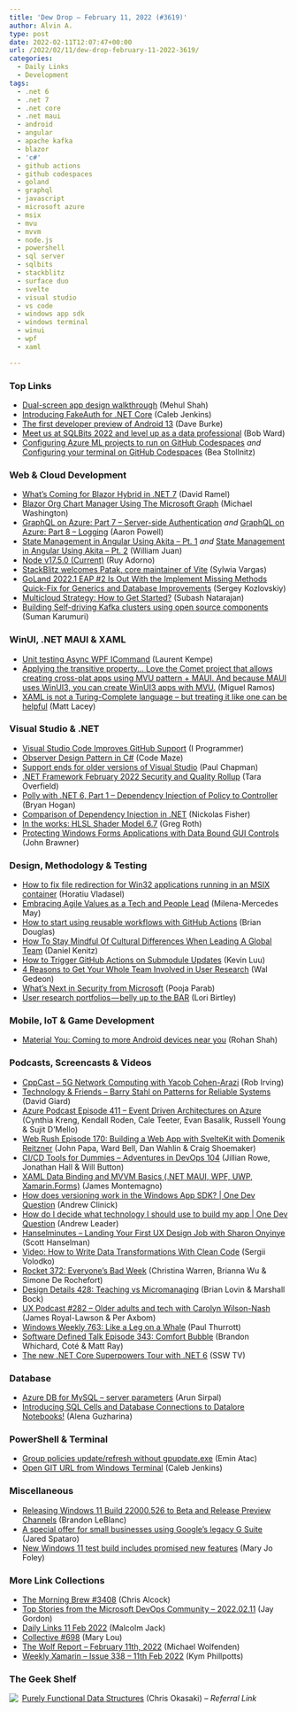 ```yaml
---
title: 'Dew Drop – February 11, 2022 (#3619)'
author: Alvin A.
type: post
date: 2022-02-11T12:07:47+00:00
url: /2022/02/11/dew-drop-february-11-2022-3619/
categories:
  - Daily Links
  - Development
tags:
  - .net 6
  - .net 7
  - .net core
  - .net maui
  - android
  - angular
  - apache kafka
  - blazor
  - 'c#'
  - github actions
  - github codespaces
  - goland
  - graphql
  - javascript
  - microsoft azure
  - msix
  - mvu
  - mvvm
  - node.js
  - powershell
  - sql server
  - sqlbits
  - stackblitz
  - surface duo
  - svelte
  - visual studio
  - vs code
  - windows app sdk
  - windows terminal
  - winui
  - wpf
  - xaml

---
```

### <a name="top"></a>Top Links

  * <a href="https://devblogs.microsoft.com/surface-duo/dual-screen-app-design-walkthrough/?WT.mc_id=DOP-MVP-4025064" target="_blank" rel="noopener">Dual-screen app design walkthrough</a> (Mehul Shah)
  * <a href="https://developingux.com/introducing-fakeauth/" target="_blank" rel="noopener">Introducing FakeAuth for .NET Core</a> (Caleb Jenkins)
  * <a href="http://android-developers.googleblog.com/2022/02/first-preview-android-13.html" target="_blank" rel="noopener">The first developer preview of Android 13</a> (Dave Burke)
  * <a href="https://cloudblogs.microsoft.com/sqlserver/2022/02/10/meet-us-at-sqlbits-2022-and-level-up-as-a-data-professional/?WT.mc_id=DOP-MVP-4025064" target="_blank" rel="noopener">Meet us at SQLBits 2022 and level up as a data professional</a> (Bob Ward)
  * <a href="https://bea.stollnitz.com/blog/codespaces-azureml/" target="_blank" rel="noopener">Configuring Azure ML projects to run on GitHub Codespaces</a> _and_ <a href="https://bea.stollnitz.com/blog/codespaces-terminal/" target="_blank" rel="noopener">Configuring your terminal on GitHub Codespaces</a> (Bea Stollnitz)



### <a name="web"></a>Web & Cloud Development

  * <a href="https://visualstudiomagazine.com/articles/2022/02/10/blazor-hybrid-net-7.aspx" target="_blank" rel="noopener">What&#8217;s Coming for Blazor Hybrid in .NET 7</a> (David Ramel)
  * <a href="https://blazorhelpwebsite.com/ViewBlogPost/58" target="_blank" rel="noopener">Blazor Org Chart Manager Using The Microsoft Graph</a> (Michael Washington)
  * <a href="https://techcommunity.microsoft.com/t5/apps-on-azure-blog/graphql-on-azure-part-7-server-side-authentication/ba-p/3152436?WT.mc_id=DOP-MVP-4025064" target="_blank" rel="noopener">GraphQL on Azure: Part 7 &#8211; Server-side Authentication</a> _and_ <a href="https://techcommunity.microsoft.com/t5/apps-on-azure-blog/graphql-on-azure-part-8-logging/ba-p/3152454?WT.mc_id=DOP-MVP-4025064" target="_blank" rel="noopener">GraphQL on Azure: Part 8 &#8211; Logging</a> (Aaron Powell)
  * <a href="https://auth0.com/blog/state-management-in-angular-with-akita-1/" target="_blank" rel="noopener">State Management in Angular Using Akita &#8211; Pt. 1</a> _and_ <a href="https://auth0.com/blog/state-management-in-angular-with-akita-2/" target="_blank" rel="noopener">State Management in Angular Using Akita &#8211; Pt. 2</a> (William Juan)
  * <a href="https://nodejs.org/en/blog/release/v17.5.0" target="_blank" rel="noopener">Node v17.5.0 (Current)</a> (Ruy Adorno)
  * <a href="https://blog.stackblitz.com/posts/stackblitz-welcomes-patak/" target="_blank" rel="noopener">StackBlitz welcomes Patak, core maintainer of Vite</a> (Sylwia Vargas)
  * <a href="https://blog.jetbrains.com/go/2022/02/10/goland-2022-1-eap-2-is-out-with-the-implement-missing-methods-quick-fix-for-generics-and-database-improvements/" target="_blank" rel="noopener">GoLand 2022.1 EAP #2 Is Out With the Implement Missing Methods Quick-Fix for Generics and Database Improvements</a> (Sergey Kozlovskiy)
  * <a href="https://thenewstack.io/multicloud-strategy-how-to-get-started/" target="_blank" rel="noopener">Multicloud Strategy: How to Get Started?</a> (Subash Natarajan)
  * <a href="https://slack.engineering/building-self-driving-kafka-clusters-using-open-source-components/" target="_blank" rel="noopener">Building Self-driving Kafka clusters using open source components</a> (Suman Karumuri)



### <a name="silverlight"></a>WinUI, .NET MAUI & XAML

  * <a href="https://laurentkempe.com/2022/02/10/unit-testing-async-wpf-icommand/" target="_blank" rel="noopener">Unit testing Async WPF ICommand</a> (Laurent Kempe)
  * <a href="https://twitter.com/marbtweeting/status/1491853656672522251?s=27" target="_blank" rel="noopener">Applying the transitive property&#8230; Love the Comet project that allows creating cross-plat apps using MVU pattern + MAUI. And because MAUI uses WinUI3, you can create WinUI3 apps with MVU.</a> (Miguel Ramos)
  * <a href="https://www.mrlacey.com/2022/02/xaml-is-not-turing-complete-language.html" target="_blank" rel="noopener">XAML is not a Turing-Complete language &#8211; but treating it like one can be helpful</a> (Matt Lacey)



### <a name="dotnet"></a>Visual Studio & .NET

  * <a href="http://www.i-programmer.info/news/90-tools/15208-visual-studio-code-improves-github-support.html" target="_blank" rel="noopener">Visual Studio Code Improves GitHub Support</a> (I Programmer)
  * <a href="https://code-maze.com/csharp-observer-design-pattern/" target="_blank" rel="noopener">Observer Design Pattern in C#</a> (Code Maze)
  * <a href="https://devblogs.microsoft.com/visualstudio/support-ends-for-older-versions-of-visual-studio-feb2022/?WT.mc_id=DOP-MVP-4025064" target="_blank" rel="noopener">Support ends for older versions of Visual Studio</a> (Paul Chapman)
  * <a href="https://devblogs.microsoft.com/dotnet/net-framework-february-2022-security-and-quality-rollup/?WT.mc_id=DOP-MVP-4025064" target="_blank" rel="noopener">.NET Framework February 2022 Security and Quality Rollup</a> (Tara Overfield)
  * <a href="https://nodogmablog.bryanhogan.net/2022/02/polly-with-net-6-part-1-dependency-injection-of-policy-to-controller/" target="_blank" rel="noopener">Polly with .NET 6, Part 1 &#8211; Dependency Injection of Policy to Controller</a> (Bryan Hogan)
  * <a href="https://developer.okta.com/blog/2022/02/10/dotnet-dependency-injection-comparison" target="_blank" rel="noopener">Comparison of Dependency Injection in .NET</a> (Nickolas Fisher)
  * <a href="https://devblogs.microsoft.com/directx/in-the-works-hlsl-shader-model-6-7/?WT.mc_id=DOP-MVP-4025064" target="_blank" rel="noopener">In the works: HLSL Shader Model 6.7</a> (Greg Roth)
  * <a href="https://www.preemptive.com/protecting-windows-forms-applications-with-data-bound-gui-controls/" target="_blank" rel="noopener">Protecting Windows Forms Applications with Data Bound GUI Controls</a> (John Brawner)



### <a name="design"></a>Design, Methodology & Testing

  * <a href="https://www.advancedinstaller.com/file-redirection-limitation-msix-container.html" target="_blank" rel="noopener">How to fix file redirection for Win32 applications running in an MSIX container</a> (Horatiu Vladasel)
  * <a href="https://www.infoq.com/articles/agile-values-tech-people-lead/?utm_campaign=infoq_content&utm_source=infoq&utm_medium=feed&utm_term=global" target="_blank" rel="noopener">Embracing Agile Values as a Tech and People Lead</a> (Milena-Mercedes May)
  * <a href="https://github.blog/2022-02-10-using-reusable-workflows-github-actions/" target="_blank" rel="noopener">How to start using reusable workflows with GitHub Actions</a> (Brian Douglas)
  * <a href="https://blog.trello.com/cultural-differences-when-leading-a-global-team" target="_blank" rel="noopener">How To Stay Mindful Of Cultural Differences When Leading A Global Team</a> (Daniel Kenitz)
  * <a href="https://thenewstack.io/how-to-trigger-github-actions-on-submodule-updates/" target="_blank" rel="noopener">How to Trigger GitHub Actions on Submodule Updates</a> (Kevin Luu)
  * <a href="https://tanzu.vmware.com/content/home-page/4-reasons-to-get-your-whole-team-involved-in-user-research" target="_blank" rel="noopener">4 Reasons to Get Your Whole Team Involved in User Research</a> (Wal Gedeon)
  * <a href="https://www.microsoft.com/security/blog/2022/02/10/whats-next-in-security-from-microsoft/" target="_blank" rel="noopener">What’s Next in Security from Microsoft</a> (Pooja Parab)
  * <a href="https://medium.com/uxr-microsoft/user-research-portfolios-belly-up-to-the-bar-96f81499393?source=rss----59751c8587e8---4" target="_blank" rel="noopener">User research portfolios — belly up to the BAR</a> (Lori Birtley)



### <a name="mobile"></a>Mobile, IoT & Game Development

  * <a href="http://android-developers.googleblog.com/2022/02/material-you-coming-to-more-android.html" target="_blank" rel="noopener">Material You: Coming to more Android devices near you</a> (Rohan Shah)



### <a name="podcasts"></a>Podcasts, Screencasts & Videos

  * <a href="https://cppcast.libsyn.com/5g-network-computing-with-yacob-cohen-arazi" target="_blank" rel="noopener">CppCast &#8211; 5G Network Computing with Yacob Cohen-Arazi</a> (Rob Irving)
  * <a href="https://davidgiard.com/barry-stahl-on-patterns-for-reliable-systems" target="_blank" rel="noopener">Technology & Friends &#8211; Barry Stahl on Patterns for Reliable Systems</a> (David Giard)
  * <a href="http://azpodcast.azurewebsites.net/post/Episode-411-Event-Driven-Architectures-on-Azure" target="_blank" rel="noopener">Azure Podcast Episode 411 &#8211; Event Driven Architectures on Azure</a> (Cynthia Kreng, Kendall Roden, Cale Teeter, Evan Basalik, Russell Young & Sujit D&#8217;Mello)
  * <a href="https://www.webrush.io/episodes/episode-170-building-a-web-app-with-sveltekit-with-domenik-reitzner" target="_blank" rel="noopener">Web Rush Episode 170: Building a Web App with SvelteKit with Domenik Reitzner</a> (John Papa, Ward Bell, Dan Wahlin & Craig Shoemaker)
  * <a href="https://adventuresindevopspodcast.com/ci-cd-tools-for-dummies-devops-104" target="_blank" rel="noopener">CI/CD Tools for Dummies &#8211; Adventures in DevOps 104</a> (Jillian Rowe, Jonathan Hall & Will Button)
  * <a href="https://www.youtube.com/watch?v=sAn4RVsroF4" target="_blank" rel="noopener">XAML Data Binding and MVVM Basics (.NET MAUI, WPF, UWP, Xamarin.Forms)</a> (James Montemagno)
  * <a href="https://www.youtube.com/watch?v=kLZBut0n3Qs" target="_blank" rel="noopener">How does versioning work in the Windows App SDK? | One Dev Question</a> (Andrew Clinick)
  * <a href="https://www.youtube.com/watch?v=Sszng_8QUWo" target="_blank" rel="noopener">How do I decide what technology I should use to build my app | One Dev Question</a> (Andrew Leader)
  * <a href="https://www.hanselminutes.com/827/landing-your-first-ux-design-job-with-sharon-onyinye" target="_blank" rel="noopener">Hanselminutes &#8211; Landing Your First UX Design Job with Sharon Onyinye</a> (Scott Hanselman)
  * <a href="https://8thlight.com/blog/write-clean-code-data-transformations/" target="_blank" rel="noopener">Video: How to Write Data Transformations With Clean Code</a> (Sergii Volodko)
  * <a href="http://relay.fm/rocket/372" target="_blank" rel="noopener">Rocket 372: Everyone&#8217;s Bad Week</a> (Christina Warren, Brianna Wu & Simone De Rochefort)
  * <a href="https://designdetails.fm/episodes/e_mvcgAH" target="_blank" rel="noopener">Design Details 428: Teaching vs Micromanaging</a> (Brian Lovin & Marshall Bock)
  * <a href="https://uxpodcast.com/282-older-adults-tech-carolyn-wilson-nash/" target="_blank" rel="noopener">UX Podcast #282 &#8211; Older adults and tech with Carolyn Wilson-Nash</a> (James Royal-Lawson & Per Axbom)
  * <a href="https://www.thurrott.com/podcasts/windows-weekly/262610/windows-weekly-763-like-a-leg-on-a-whale" target="_blank" rel="noopener">Windows Weekly 763: Like a Leg on a Whale</a> (Paul Thurrott)
  * <a href="https://www.softwaredefinedtalk.com/343" target="_blank" rel="noopener">Software Defined Talk Episode 343: Comfort Bubble</a> (Brandon Whichard, Coté & Matt Ray)
  * <a href="http://www.youtube.com/watch?v=7oaJRO1jHYI" target="_blank" rel="noopener">The new .NET Core Superpowers Tour with .NET 6</a> (SSW TV)



### <a name="sql"></a>Database

  * <a href="https://blobeater.blog/2022/02/10/azure-db-for-mysql-server-parameters/" target="_blank" rel="noopener">Azure DB for MySQL – server parameters</a> (Arun Sirpal)
  * <a href="https://blog.jetbrains.com/datalore/2022/02/10/introducing-sql-cells-and-database-connections-to-datalore-notebooks/" target="_blank" rel="noopener">Introducing SQL Cells and Database Connections to Datalore Notebooks!</a> (Alena Guzharina)



### <a name="ps"></a>PowerShell & Terminal

  * <a href="https://p0w3rsh3ll.wordpress.com/2022/02/10/group-policies-update-refresh-without-gpupdate-exe/" target="_blank" rel="noopener">Group policies update/refresh without gpupdate.exe</a> (Emin Atac)
  * <a href="https://developingux.com/open-git-url/" target="_blank" rel="noopener">Open GIT URL from Windows Terminal</a> (Caleb Jenkins)



### <a name="misc"></a>Miscellaneous

  * <a href="https://blogs.windows.com/windows-insider/2022/02/10/releasing-windows-11-build-22000-526-to-beta-and-release-preview-channels/?WT.mc_id=WD-MVP-4025064" target="_blank" rel="noopener">Releasing Windows 11 Build 22000.526 to Beta and Release Preview Channels</a> (Brandon LeBlanc)
  * <a href="https://www.microsoft.com/en-us/microsoft-365/blog/2022/02/10/a-special-offer-for-small-businesses-using-googles-legacy-g-suite/" target="_blank" rel="noopener">A special offer for small businesses using Google’s legacy G Suite</a> (Jared Spataro)
  * <a href="https://www.zdnet.com/article/new-windows-11-test-build-includes-promised-new-features/#ftag=RSSbaffb68" target="_blank" rel="noopener">New Windows 11 test build includes promised new features</a> (Mary Jo Foley)



### <a name="links"></a>More Link Collections

  * <a href="https://blog.cwa.me.uk/2022/02/11/the-morning-brew-3408/" target="_blank" rel="noopener">The Morning Brew #3408</a> (Chris Alcock)
  * <a href="https://devblogs.microsoft.com/devops/top-stories-from-the-microsoft-devops-community-2022-02-11/?WT.mc_id=DOP-MVP-4025064" target="_blank" rel="noopener">Top Stories from the Microsoft DevOps Community – 2022.02.11</a> (Jay Gordon)
  * <a href="http://inquisitorjax.blogspot.com/2022/02/daily-links-11-feb-2022.html" target="_blank" rel="noopener">Daily Links 11 Feb 2022</a> (Malcolm Jack)
  * <a href="https://tympanus.net/codrops/collective/collective-698/" target="_blank" rel="noopener">Collective #698</a> (Mary Lou)
  * <a href="https://michael-wolfenden.github.io/2022/02/11/february-11th-2022/" target="_blank" rel="noopener">The Wolf Report &#8211; February 11th, 2022</a> (Michael Wolfenden)
  * <a href="https://weeklyxamarin.com/issues/338" target="_blank" rel="noopener">Weekly Xamarin &#8211; Issue 338 &#8211; 11th Feb 2022</a> (Kym Phillpotts)



### <a name="shelf"></a>The Geek Shelf

<a href="https://www.amazon.com/dp/0521663504/?tag=amavin-20" target="_blank" rel="noopener"><img decoding="async" align="left" style="border: 0px currentcolor; border-image: none; float: left; display: inline; background-image: none;" src="https://m.media-amazon.com/images/I/41PfifbZkFL._SS135_.jpg" border="0" /></a>&nbsp;<a href="https://www.amazon.com/dp/0521663504/?tag=amavin-20" target="_blank" rel="noopener">Purely Functional Data Structures</a> (Chris Okasaki) _&#8211; Referral Link_